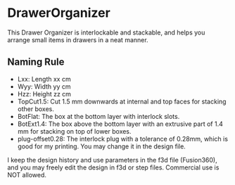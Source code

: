 # DrawerOrganizer
This Drawer Organizer is interlockable and stackable, and helps you arrange small items in drawers in a neat manner.

## Naming Rule
* Lxx: Length xx cm
* Wyy: Width yy cm
* Hzz: Height zz cm
* TopCut1.5: Cut 1.5 mm downwards at internal and top faces for stacking other boxes.
* BotFlat: The box at the bottom layer with interlock slots.
* BotExt1.4: The box above the bottom layer with an extrusive part of 1.4 mm for stacking on top of lower boxes.
* plug-offset0.28: The interlock plug with a tolerance of 0.28mm, which is good for my printing. You may change it in the design file.

I keep the design history and use parameters in the f3d file (Fusion360), and you may freely edit the design in f3d or step files. Commercial use is NOT allowed.
